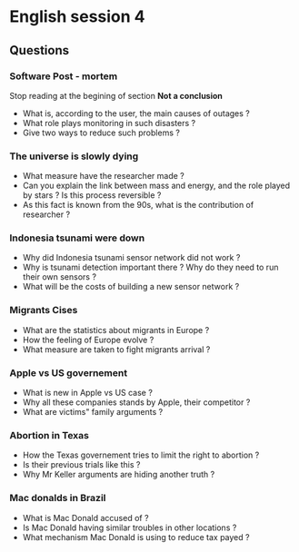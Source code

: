 # English session 4

## Questions

### Software Post - mortem

Stop reading at the begining of section **Not a conclusion**

 - What is, according to the user, the main causes of outages ?
 - What role plays monitoring in such disasters ?
 - Give two ways to reduce such problems ?

### The universe is slowly dying

 - What measure have the researcher made ?
 - Can you explain the link between mass and energy, and the role played by stars ? Is this process reversible ?
 - As this fact is known from the 90s, what is the contribution of researcher ?

### Indonesia tsunami were down

 - Why did Indonesia tsunami sensor network did not work ?
 - Why is tsunami detection important there ? Why do they need to run their own sensors ?
 - What will be the costs of building a new sensor network ?

### Migrants Cises

 - What are the statistics about migrants in Europe ?
 - How the feeling of Europe evolve ?
 - What measure are taken  to fight migrants arrival ?

### Apple vs US governement

 - What is new in Apple vs US case ?
 - Why all these companies stands by Apple, their competitor ?
 - What are victims" family arguments ?

### Abortion in Texas 

 - How the Texas governement tries to limit the right to abortion ?
 - Is their previous trials like this ?
 - Why Mr Keller arguments are hiding another truth ?

### Mac donalds in Brazil

 - What is Mac Donald accused of ?
 - Is Mac Donald having similar troubles in other locations ?
 - What mechanism Mac Donald is using to reduce tax payed ?

